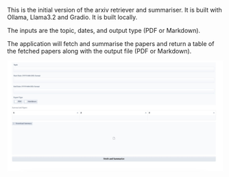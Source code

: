 This is the initial version of the arxiv retriever and summariser. It is built with Ollama, Llama3.2 and Gradio. It is built locally. 

The inputs are the topic, dates, and output type (PDF or Markdown). 

The application will fetch and summarise the papers and return a table of the fetched papers along with the output file (PDF or Markdown). 

![The UI of the application is below](Arvix_v0.jpg)
